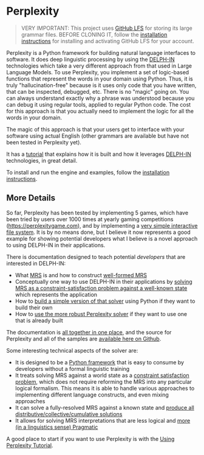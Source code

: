 # Perplexity
> VERY IMPORTANT: This project uses [GitHub LFS](https://docs.github.com/en/repositories/working-with-files/managing-large-files/about-git-large-file-storage) for storing its large grammar files. BEFORE CLONING IT, follow the [installation instructions](https://blog.inductorsoftware.com/Perplexity/home/pxHowTo/pxHowTo012Install/) for installing and activating GitHub LFS for your account.

Perplexity is a Python framework for building natural language interfaces to software. It does deep linguistic processing by using the [DELPH-IN](https://delph-in.github.io/docs/home/Home/) technologies which take a very different approach from that used in Large Language Models. To use Perplexity, you implement a set of logic-based functions that represent the words in your domain using Python. Thus, it is truly "hallucination-free" because is it uses only code that you have written, that can be inspected, debugged, etc. There is no "magic" going on. You can always understand exactly why a phrase was understood because you can debug it using regular tools, applied to regular Python code. The cost for this approach is that you actually need to implement the logic for all the words in your domain.

The magic of this approach is that your users get to interface with your software using actual English (other grammars are available but have not been tested in Perplexity yet).

It has a [tutorial](https://blog.inductorsoftware.com/Perplexity/) that explains how it is built and how it leverages [DELPH-IN](https://delph-in.github.io/docs/) technologies, in great detail.

To install and run the engine and examples, follow the [installation instructions](https://blog.inductorsoftware.com/Perplexity/home/pxHowTo/pxHowTo012Install/).

## More Details
So far, Perplexity has been tested by implementing 5 games, which have been tried by users over 1000 times at yearly gaming competitions (https://perplexitygame.com), and by implementing a [very simple interactive file system](https://github.com/EricZinda/Perplexity/tree/3b0b65031b7f9396fa940bca0862749fdd1fc699/samples/file_system_example). It is by no means done, but I believe it now represents a good example for showing potential developers what I believe is a novel approach to using DELPH-IN in their applications.

There is documentation designed to teach potential *developers* that are interested in DELPH-IN:
- What [MRS](https://blog.inductorsoftware.com/Perplexity/home/mrscon/devhowto0010MRS/) is and how to construct [well-formed MRS](https://blog.inductorsoftware.com/Perplexity/home/mrscon/devhowto0020WellFormedTree/) 
- Conceptually one way to use DELPH-IN in their applications by [solving MRS as a constraint-satisfaction problem against a well-known state](https://blog.inductorsoftware.com/Perplexity/home/devcon/devcon0000Overview/) which represents the application
- How to [build a simple version of that solver](https://blog.inductorsoftware.com/Perplexity/home/pxint/pxint0000Overview/) using Python if they want to build their own
- How to [use the more robust Perplexity solver](https://blog.inductorsoftware.com/Perplexity/home/pxhowto/pxHowTo010Overview/)  if they want to use one that is already built

The documentation is [all together in one place](https://blog.inductorsoftware.com/Perplexity/home/devOverview/), and the source for Perplexity and all of the samples are [available here on Github]().



Some interesting technical aspects of the solver are:

- It is designed to be a [Python framework](https://blog.inductorsoftware.com/Perplexity/home/pxhowto/pxHowTo010Overview/) that is easy to consume by developers without a formal linguistic training
- It treats solving MRS against a world state as a [constraint satisfaction problem](https://blog.inductorsoftware.com/Perplexity/home/devcon/devcon0010MRSSolver/), which does not require reforming the MRS into any particular logical formalism. This means it is able to handle various approaches to implementing different language constructs, and even mixing approaches
- It can solve a fully-resolved MRS against a known state and [produce all distributive/collective/cumulative solutions](https://blog.inductorsoftware.com/Perplexity/home/devcon/devcon0030MRSSolverSolutionGroups/) 
- It allows for solving MRS interpretations that are less logical and [more (in a linguistics sense) Pragmatic](https://blog.inductorsoftware.com/Perplexity/home/pxhowto/pxHowTo100NonlogicalMeaning/)

A good place to start if you want to use Perplexity is with the [Using Perplexity Tutorial](https://blog.inductorsoftware.com/Perplexity/home/pxhowto/pxHowTo010Overview/).